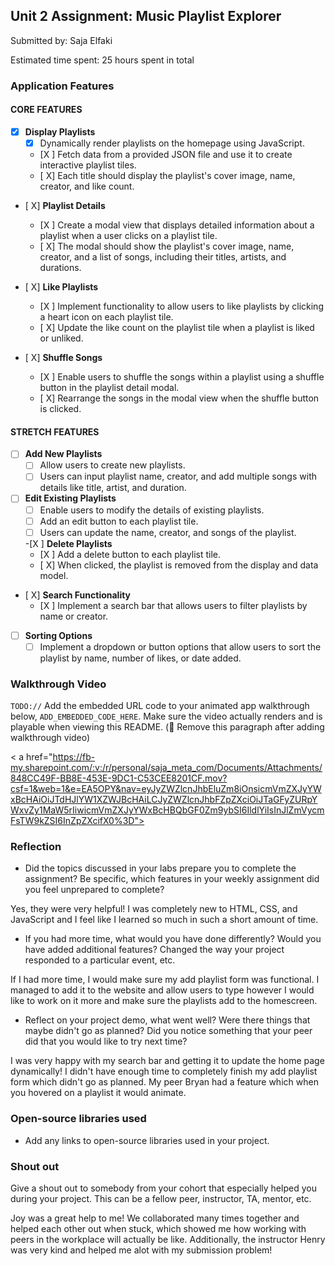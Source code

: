 ## Unit 2 Assignment: Music Playlist Explorer

Submitted by: Saja Elfaki

Estimated time spent: 25 hours spent in total

### Application Features

#### CORE FEATURES

- [X] **Display Playlists**
  - [X] Dynamically render playlists on the homepage using JavaScript.
  - [X ] Fetch data from a provided JSON file and use it to create interactive playlist tiles.
  - [ X] Each title should display the playlist's cover image, name, creator, and like count.

- [ X] **Playlist Details**
  - [X ] Create a modal view that displays detailed information about a playlist when a user clicks on a playlist tile.
  - [ X] The modal should show the playlist's cover image, name, creator, and a list of songs, including their titles, artists, and durations.

- [ X] **Like Playlists**
  - [X ] Implement functionality to allow users to like playlists by clicking a heart icon on each playlist tile.
  - [ X] Update the like count on the playlist tile when a playlist is liked or unliked.

- [ X] **Shuffle Songs**
  - [X ] Enable users to shuffle the songs within a playlist using a shuffle button in the playlist detail modal.
  - [ X] Rearrange the songs in the modal view when the shuffle button is clicked.

#### STRETCH FEATURES

- [ ] **Add New Playlists**
  - [ ] Allow users to create new playlists.
  - [ ] Users can input playlist name, creator, and add multiple songs with details like title, artist, and duration.

- [ ] **Edit Existing Playlists**
  - [ ] Enable users to modify the details of existing playlists.
  - [ ] Add an edit button to each playlist tile.
  - [ ] Users can update the name, creator, and songs of the playlist.

  -[X ] **Delete Playlists**
  - [X ] Add a delete button to each playlist tile.
  - [ X] When clicked, the playlist is removed from the display and data model.

- [ X] **Search Functionality**
  - [X ] Implement a search bar that allows users to filter playlists by name or creator.

- [ ] **Sorting Options**
  - [ ] Implement a dropdown or button options that allow users to sort the playlist by name, number of likes, or date added.

### Walkthrough Video

`TODO://` Add the embedded URL code to your animated app walkthrough below, `ADD_EMBEDDED_CODE_HERE`. Make sure the video actually renders and is playable when viewing this README. (🚫 Remove this paragraph after adding walkthrough video)

< a href="https://fb-my.sharepoint.com/:v:/r/personal/saja_meta_com/Documents/Attachments/848CC49F-BB8E-453E-9DC1-C53CEE8201CF.mov?csf=1&web=1&e=EA5OPY&nav=eyJyZWZlcnJhbEluZm8iOnsicmVmZXJyYWxBcHAiOiJTdHJlYW1XZWJBcHAiLCJyZWZlcnJhbFZpZXciOiJTaGFyZURpYWxvZy1MaW5rIiwicmVmZXJyYWxBcHBQbGF0Zm9ybSI6IldlYiIsInJlZmVycmFsTW9kZSI6InZpZXcifX0%3D">


### Reflection

* Did the topics discussed in your labs prepare you to complete the assignment? Be specific, which features in your weekly assignment did you feel unprepared to complete?

Yes, they were very helpful! I was completely new to HTML, CSS, and JavaScript and I feel like I learned so much in such a short amount of time.

* If you had more time, what would you have done differently? Would you have added additional features? Changed the way your project responded to a particular event, etc.
  
If I had more time, I would make sure my add playlist form was functional. I managed to add it to the website and allow users to type however I would like to work on it more
and make sure the playlists add to the homescreen.

* Reflect on your project demo, what went well? Were there things that maybe didn't go as planned? Did you notice something that your peer did that you would like to try next time?

I was very happy with my search bar and getting it to update the home page dynamically! I didn't have enough time to completely finish my add playlist form which didn't go as planned.
My peer Bryan had a feature which when you hovered on a playlist it would animate.

### Open-source libraries used

- Add any links to open-source libraries used in your project.

### Shout out

Give a shout out to somebody from your cohort that especially helped you during your project. This can be a fellow peer, instructor, TA, mentor, etc.

Joy was a great help to me! We collaborated many times together and helped each other out when stuck, which showed me how working with peers in the workplace will actually be like.
Additionally, the instructor Henry was very kind and helped me alot with my submission problem!
